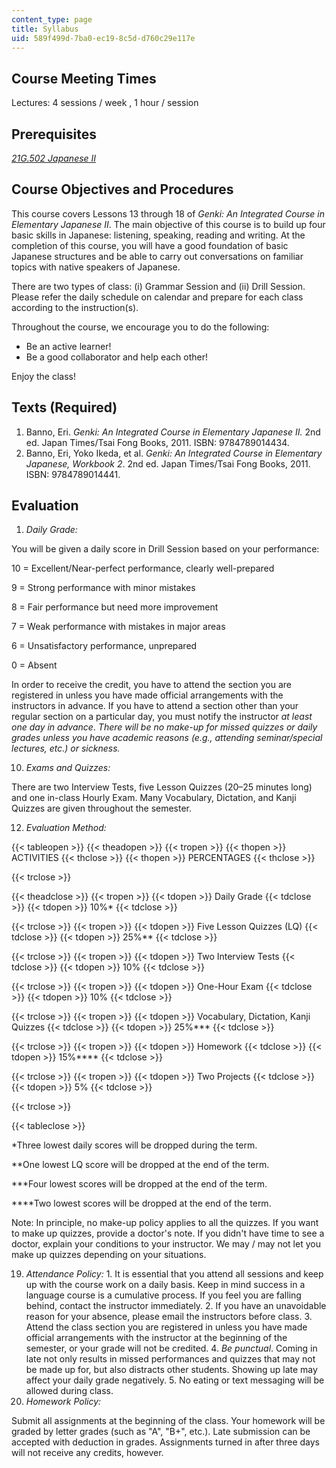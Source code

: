 ```yaml
---
content_type: page
title: Syllabus
uid: 589f499d-7ba0-ec19-8c5d-d760c29e117e
---
```


Course Meeting Times
--------------------

Lectures: 4 sessions / week , 1 hour / session

Prerequisites
-------------

[_21G.502 Japanese II_](/courses/21g-502-japanese-ii-spring-2020)

Course Objectives and Procedures
--------------------------------

This course covers Lessons 13 through 18 of _Genki:_ _An Integrated Course in Elementary Japanese II_. The main objective of this course is to build up four basic skills in Japanese: listening, speaking, reading and writing. At the completion of this course, you will have a good foundation of basic Japanese structures and be able to carry out conversations on familiar topics with native speakers of Japanese.

There are two types of class: (i) Grammar Session and (ii) Drill Session. Please refer the daily schedule on calendar and prepare for each class according to the instruction(s).

Throughout the course, we encourage you to do the following:

*   Be an active learner!
*   Be a good collaborator and help each other!

Enjoy the class!

Texts (Required)
----------------

1.  Banno, Eri. _Genki: An Integrated Course in Elementary Japanese II._ 2nd ed. Japan Times/Tsai Fong Books, 2011. ISBN: 9784789014434.
2.  Banno, Eri, Yoko Ikeda, et al. _Genki: An Integrated Course in Elementary Japanese, Workbook 2_. 2nd ed. Japan Times/Tsai Fong Books, 2011. ISBN: 9784789014441.

Evaluation
----------

1.  _Daily Grade:_

You will be given a daily score in Drill Session based on your performance:

10 = Excellent/Near-perfect performance, clearly well-prepared

9 = Strong performance with minor mistakes

8 = Fair performance but need more improvement

7 = Weak performance with mistakes in major areas

6 = Unsatisfactory performance, unprepared

0 = Absent

In order to receive the credit, you have to attend the section you are registered in unless you have made official arrangements with the instructors in advance. If you have to attend a section other than your regular section on a particular day, you must notify the instructor _at least one day in advance_. _There will be no make-up for missed quizzes or daily grades unless you have academic reasons (e.g., attending seminar/special lectures, etc.) or sickness._

10.  _Exams and Quizzes:_

There are two Interview Tests, five Lesson Quizzes (20–25 minutes long) and one in-class Hourly Exam. Many Vocabulary, Dictation, and Kanji Quizzes are given throughout the semester.

12.  _Evaluation Method:_

{{< tableopen >}}
{{< theadopen >}}
{{< tropen >}}
{{< thopen >}}
ACTIVITIES
{{< thclose >}}
{{< thopen >}}
PERCENTAGES
{{< thclose >}}

{{< trclose >}}

{{< theadclose >}}
{{< tropen >}}
{{< tdopen >}}
Daily Grade
{{< tdclose >}}
{{< tdopen >}}
10%\*
{{< tdclose >}}

{{< trclose >}}
{{< tropen >}}
{{< tdopen >}}
Five Lesson Quizzes (LQ)
{{< tdclose >}}
{{< tdopen >}}
25%\*\*
{{< tdclose >}}

{{< trclose >}}
{{< tropen >}}
{{< tdopen >}}
Two Interview Tests
{{< tdclose >}}
{{< tdopen >}}
10%
{{< tdclose >}}

{{< trclose >}}
{{< tropen >}}
{{< tdopen >}}
One-Hour Exam
{{< tdclose >}}
{{< tdopen >}}
10%
{{< tdclose >}}

{{< trclose >}}
{{< tropen >}}
{{< tdopen >}}
Vocabulary, Dictation, Kanji Quizzes
{{< tdclose >}}
{{< tdopen >}}
25%\*\*\*
{{< tdclose >}}

{{< trclose >}}
{{< tropen >}}
{{< tdopen >}}
Homework
{{< tdclose >}}
{{< tdopen >}}
15%\*\*\*\*
{{< tdclose >}}

{{< trclose >}}
{{< tropen >}}
{{< tdopen >}}
Two Projects
{{< tdclose >}}
{{< tdopen >}}
5%
{{< tdclose >}}

{{< trclose >}}

{{< tableclose >}}

\*Three lowest daily scores will be dropped during the term.

\*\*One lowest LQ score will be dropped at the end of the term.

\*\*\*Four lowest scores will be dropped at the end of the term.

\*\*\*\*Two lowest scores will be dropped at the end of the term.

Note: In principle, no make-up policy applies to all the quizzes. If you want to make up quizzes, provide a doctor's note. If you didn't have time to see a doctor, explain your conditions to your instructor. We may / may not let you make up quizzes depending on your situations.

19.  _Attendance Policy:_
    1.  It is essential that you attend all sessions and keep up with the course work on a daily basis. Keep in mind success in a language course is a cumulative process. If you feel you are falling behind, contact the instructor immediately.
    2.  If you have an unavoidable reason for your absence, please email the instructors before class.
    3.  Attend the class section you are registered in unless you have made official arrangements with the instructor at the beginning of the semester, or your grade will not be credited.
    4.  _Be punctual_. Coming in late not only results in missed performances and quizzes that may not be made up for, but also distracts other students. Showing up late may affect your daily grade negatively.
    5.  No eating or text messaging will be allowed during class.
20.  _Homework Policy:_

Submit all assignments at the beginning of the class. Your homework will be graded by letter grades (such as "A", "B+", etc.). Late submission can be accepted with deduction in grades. Assignments turned in after three days will not receive any credits, however.